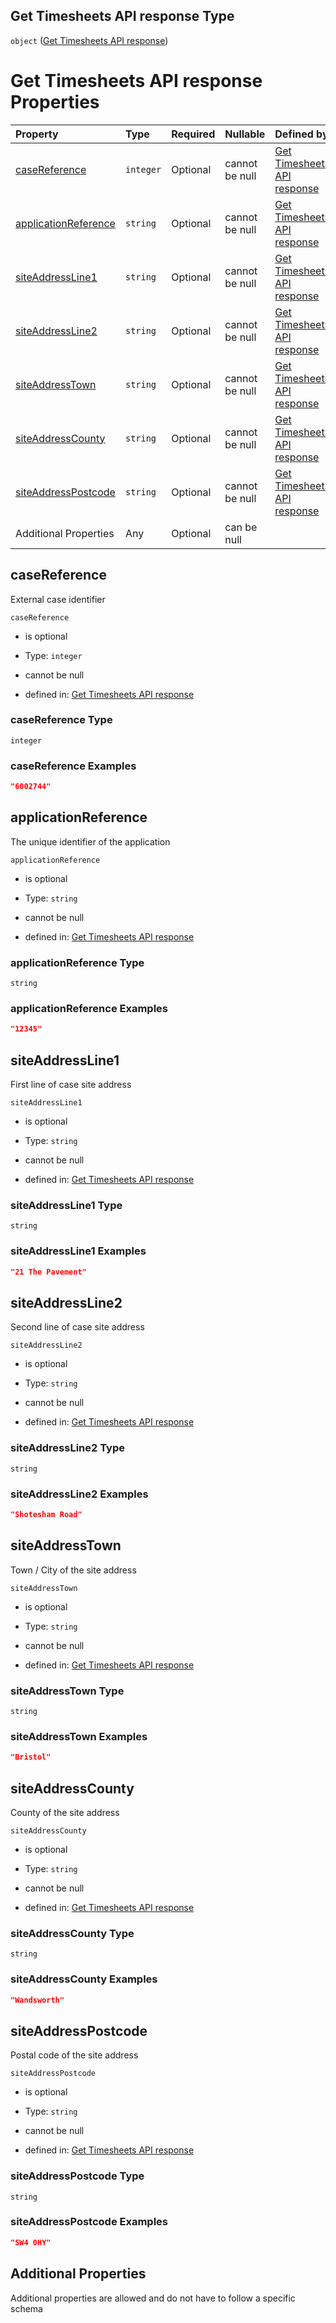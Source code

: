 ## Get Timesheets API response Type

`object` ([Get Timesheets API response](gettimesheets-response.md))

# Get Timesheets API response Properties

| Property                                      | Type      | Required | Nullable       | Defined by                                                                                                                                                     |
| :-------------------------------------------- | :-------- | :------- | :------------- | :------------------------------------------------------------------------------------------------------------------------------------------------------------- |
| [caseReference](#casereference)               | `integer` | Optional | cannot be null | [Get Timesheets API response](gettimesheets-response-properties-casereference.md "gettimesheets-response.schema.json#/properties/caseReference")               |
| [applicationReference](#applicationreference) | `string`  | Optional | cannot be null | [Get Timesheets API response](gettimesheets-response-properties-applicationreference.md "gettimesheets-response.schema.json#/properties/applicationReference") |
| [siteAddressLine1](#siteaddressline1)         | `string`  | Optional | cannot be null | [Get Timesheets API response](gettimesheets-response-properties-siteaddressline1.md "gettimesheets-response.schema.json#/properties/siteAddressLine1")         |
| [siteAddressLine2](#siteaddressline2)         | `string`  | Optional | cannot be null | [Get Timesheets API response](gettimesheets-response-properties-siteaddressline2.md "gettimesheets-response.schema.json#/properties/siteAddressLine2")         |
| [siteAddressTown](#siteaddresstown)           | `string`  | Optional | cannot be null | [Get Timesheets API response](gettimesheets-response-properties-siteaddresstown.md "gettimesheets-response.schema.json#/properties/siteAddressTown")           |
| [siteAddressCounty](#siteaddresscounty)       | `string`  | Optional | cannot be null | [Get Timesheets API response](gettimesheets-response-properties-siteaddresscounty.md "gettimesheets-response.schema.json#/properties/siteAddressCounty")       |
| [siteAddressPostcode](#siteaddresspostcode)   | `string`  | Optional | cannot be null | [Get Timesheets API response](gettimesheets-response-properties-siteaddresspostcode.md "gettimesheets-response.schema.json#/properties/siteAddressPostcode")   |
| Additional Properties                         | Any       | Optional | can be null    |                                                                                                                                                                |

## caseReference

External case identifier

`caseReference`

* is optional

* Type: `integer`

* cannot be null

* defined in: [Get Timesheets API response](gettimesheets-response-properties-casereference.md "gettimesheets-response.schema.json#/properties/caseReference")

### caseReference Type

`integer`

### caseReference Examples

```json
"6002744"
```

## applicationReference

The unique identifier of the application

`applicationReference`

* is optional

* Type: `string`

* cannot be null

* defined in: [Get Timesheets API response](gettimesheets-response-properties-applicationreference.md "gettimesheets-response.schema.json#/properties/applicationReference")

### applicationReference Type

`string`

### applicationReference Examples

```json
"12345"
```

## siteAddressLine1

First line of case site address

`siteAddressLine1`

* is optional

* Type: `string`

* cannot be null

* defined in: [Get Timesheets API response](gettimesheets-response-properties-siteaddressline1.md "gettimesheets-response.schema.json#/properties/siteAddressLine1")

### siteAddressLine1 Type

`string`

### siteAddressLine1 Examples

```json
"21 The Pavement"
```

## siteAddressLine2

Second line of case site address

`siteAddressLine2`

* is optional

* Type: `string`

* cannot be null

* defined in: [Get Timesheets API response](gettimesheets-response-properties-siteaddressline2.md "gettimesheets-response.schema.json#/properties/siteAddressLine2")

### siteAddressLine2 Type

`string`

### siteAddressLine2 Examples

```json
"Shotesham Road"
```

## siteAddressTown

Town / City of the site address

`siteAddressTown`

* is optional

* Type: `string`

* cannot be null

* defined in: [Get Timesheets API response](gettimesheets-response-properties-siteaddresstown.md "gettimesheets-response.schema.json#/properties/siteAddressTown")

### siteAddressTown Type

`string`

### siteAddressTown Examples

```json
"Bristol"
```

## siteAddressCounty

County of the site address

`siteAddressCounty`

* is optional

* Type: `string`

* cannot be null

* defined in: [Get Timesheets API response](gettimesheets-response-properties-siteaddresscounty.md "gettimesheets-response.schema.json#/properties/siteAddressCounty")

### siteAddressCounty Type

`string`

### siteAddressCounty Examples

```json
"Wandsworth"
```

## siteAddressPostcode

Postal code of the site address

`siteAddressPostcode`

* is optional

* Type: `string`

* cannot be null

* defined in: [Get Timesheets API response](gettimesheets-response-properties-siteaddresspostcode.md "gettimesheets-response.schema.json#/properties/siteAddressPostcode")

### siteAddressPostcode Type

`string`

### siteAddressPostcode Examples

```json
"SW4 0HY"
```

## Additional Properties

Additional properties are allowed and do not have to follow a specific schema
